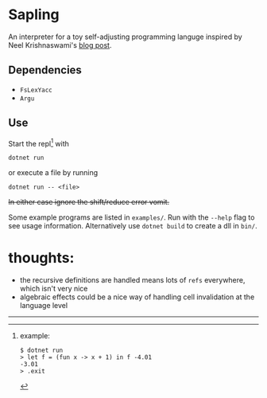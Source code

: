 # Sapling

An interpreter for a toy self-adjusting programming languge
inspired by Neel Krishnaswami's [blog post](https://semantic-domain.blogspot.com/2015/07/how-to-implement-spreadsheet.html).

## Dependencies

- `FsLexYacc`
- `Argu`

## Use

Start the repl[^1] with

```
dotnet run
```

or execute a file by running

```
dotnet run -- <file>
```

~~In either case ignore the shift/reduce error vomit.~~

Some example programs are listed in `examples/`.
Run with the `--help` flag to see usage information.
Alternatively use `dotnet build` to create a dll in `bin/`.

# thoughts:

- the recursive definitions are handled means lots of `refs` everywhere, which isn't very nice
- algebraic effects could be a nice way of handling cell invalidation at the language level

---

[^1]: example:

    ```
    $ dotnet run
    > let f = (fun x -> x + 1) in f -4.01
    -3.01
    > .exit
    ```

